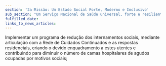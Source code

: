 ```yaml
---
section: '2a Missão: Um Estado Social Forte, Moderno e Inclusivo'
sub_section: "Um Serviço Nacional de Saúde universal, forte e resiliente"
fulfilled_date:
links_to_news_articles:
---
```


Implementar um programa de redução dos internamentos sociais, mediante articulação com a Rede de Cuidados Continuados e as respostas residenciais, criando o devido enquadramento a estes utentes e contribuindo para diminuir o número de camas hospitalares de agudos ocupadas por motivos sociais;